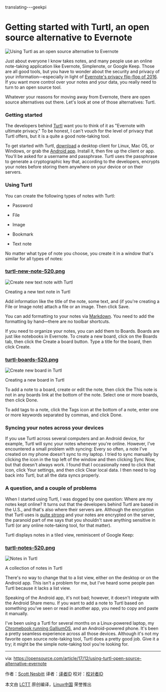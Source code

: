 translating---geekpi

Getting started with Turtl, an open source alternative to Evernote
======
![Using Turtl as an open source alternative to Evernote](https://opensource.com/sites/default/files/styles/image-full-size/public/lead-images/BUS_brainstorm_island_520px.png?itok=6IUPyxkY)

Just about everyone I know takes notes, and many people use an online note-taking application like Evernote, Simplenote, or Google Keep. Those are all good tools, but you have to wonder about the security and privacy of your information—especially in light of [Evernote's privacy flip-flop of 2016][1]. If you want more control over your notes and your data, you really need to turn to an open source tool.

Whatever your reasons for moving away from Evernote, there are open source alternatives out there. Let's look at one of those alternatives: Turtl.

### Getting started

The developers behind [Turtl][2] want you to think of it as "Evernote with ultimate privacy." To be honest, I can't vouch for the level of privacy that Turtl offers, but it is a quite a good note-taking tool.

To get started with Turtl, [download][3] a desktop client for Linux, Mac OS, or Windows, or grab the [Android app][4]. Install it, then fire up the client or app. You'll be asked for a username and passphrase. Turtl uses the passphrase to generate a cryptographic key that, according to the developers, encrypts your notes before storing them anywhere on your device or on their servers.

### Using Turtl

You can create the following types of notes with Turtl:

*   Password

*   File

*   Image

*   Bookmark

*   Text note

No matter what type of note you choose, you create it in a window that's similar for all types of notes:

### [turtl-new-note-520.png][5]

![Create new text note with Turtl](https://opensource.com/sites/default/files/images/life-uploads/turtl-new-note-520.png)

Creating a new text note in Turtl

Add information like the title of the note, some text, and (if you're creating a File or Image note) attach a file or an image. Then click Save.

You can add formatting to your notes via [Markdown][6]. You need to add the formatting by hand—there are no toolbar shortcuts.

If you need to organize your notes, you can add them to Boards. Boards are just like notebooks in Evernote. To create a new board, click on the Boards tab, then click the Create a board button. Type a title for the board, then click Create.

### [turtl-boards-520.png][7]

![Create new board in Turtl](https://opensource.com/sites/default/files/images/life-uploads/turtl-boards-520.png)

Creating a new board in Turtl

To add a note to a board, create or edit the note, then click the This note is not in any boards link at the bottom of the note. Select one or more boards, then click Done.

To add tags to a note, click the Tags icon at the bottom of a note, enter one or more keywords separated by commas, and click Done.

### Syncing your notes across your devices

If you use Turtl across several computers and an Android device, for example, Turtl will sync your notes whenever you're online. However, I've encountered a small problem with syncing: Every so often, a note I've created on my phone doesn't sync to my laptop. I tried to sync manually by clicking the icon in the top left of the window and then clicking Sync Now, but that doesn't always work. I found that I occasionally need to click that icon, click Your settings, and then click Clear local data. I then need to log back into Turtl, but all the data syncs properly.

### A question, and a couple of problems

When I started using Turtl, I was dogged by one question: Where are my notes kept online? It turns out that the developers behind Turtl are based in the U.S., and that's also where their servers are. Although the encryption that Turtl uses is [quite strong][8] and your notes are encrypted on the server, the paranoid part of me says that you shouldn't save anything sensitive in Turtl (or any online note-taking tool, for that matter).

Turtl displays notes in a tiled view, reminiscent of Google Keep:

### [turtl-notes-520.png][9]

![Notes in Turtl](https://opensource.com/sites/default/files/images/life-uploads/turtl-notes-520.png)

A collection of notes in Turtl

There's no way to change that to a list view, either on the desktop or on the Android app. This isn't a problem for me, but I've heard some people pan Turtl because it lacks a list view.

Speaking of the Android app, it's not bad; however, it doesn't integrate with the Android Share menu. If you want to add a note to Turtl based on something you've seen or read in another app, you need to copy and paste it manually.

I've been using a Turtl for several months on a Linux-powered laptop, my [Chromebook running GalliumOS][10], and an Android-powered phone. It's been a pretty seamless experience across all those devices. Although it's not my favorite open source note-taking tool, Turtl does a pretty good job. Give it a try; it might be the simple note-taking tool you're looking for.

--------------------------------------------------------------------------------

via: https://opensource.com/article/17/12/using-turtl-open-source-alternative-evernote

作者：[Scott Nesbitt][a]
译者：[译者ID](https://github.com/译者ID)
校对：[校对者ID](https://github.com/校对者ID)

本文由 [LCTT](https://github.com/LCTT/TranslateProject) 原创编译，[Linux中国](https://linux.cn/) 荣誉推出

[a]:https://opensource.com/users/scottnesbitt
[1]:https://blog.evernote.com/blog/2016/12/15/evernote-revisits-privacy-policy/
[2]:https://turtlapp.com/
[3]:https://turtlapp.com/download/
[4]:https://turtlapp.com/download/
[5]:https://opensource.com/file/378346
[6]:https://en.wikipedia.org/wiki/Markdown
[7]:https://opensource.com/file/378351
[8]:https://turtlapp.com/docs/security/encryption-specifics/
[9]:https://opensource.com/file/378356
[10]:https://opensource.com/article/17/4/linux-chromebook-gallium-os
